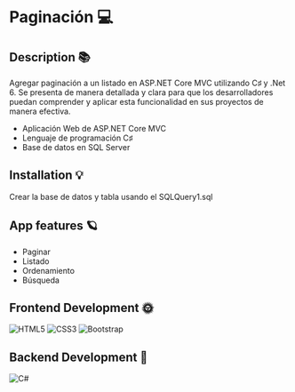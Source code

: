 # Paginación 💻
## Description 📚
 Agregar paginación a un listado en ASP.NET Core MVC utilizando C♯ y .Net 6. Se presenta de manera detallada y clara para que los desarrolladores puedan comprender y aplicar esta funcionalidad en sus proyectos de manera efectiva. 

- Aplicación Web de ASP.NET Core MVC
- Lenguaje de programación C♯
- Base de datos en SQL Server
 
## Installation 💡 
 Crear la base de datos y tabla usando el SQLQuery1.sql 
## App features 🪐
 - Paginar
- Listado
- Ordenamiento
- Búsqueda 
## Frontend Development 🌞 
 ![HTML5](https://img.shields.io/badge/html5-%23E34F26.svg?style=for-the-badge&logo=html5&logoColor=white) ![CSS3](https://img.shields.io/badge/css3-%231572B6.svg?style=for-the-badge&logo=css3&logoColor=white) ![Bootstrap](https://img.shields.io/badge/bootstrap-%23563D7C.svg?style=for-the-badge&logo=bootstrap&logoColor=white) 
## Backend Development 🌚 
 ![C#](https://img.shields.io/badge/c%23-%23239120.svg?style=for-the-badge&logo=c-sharp&logoColor=white) 
 
